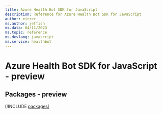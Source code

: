 ```yaml
---
title: Azure Health Bot SDK for JavaScript
description: Reference for Azure Health Bot SDK for JavaScript
author: xirzec
ms.author: jeffish
ms.data: 04/11/2023
ms.topic: reference
ms.devlang: javascript
ms.service: healthbot
---
```

# Azure Health Bot SDK for JavaScript - preview
## Packages - preview
[!INCLUDE [packages](health-bot-index.md)]
